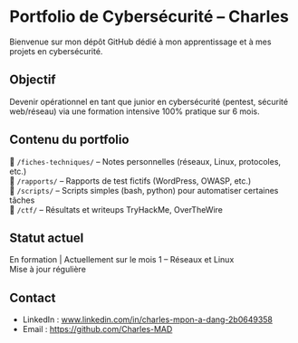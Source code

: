 # Portfolio de Cybersécurité – Charles

Bienvenue sur mon dépôt GitHub dédié à mon apprentissage et à mes projets en cybersécurité.

## Objectif
Devenir opérationnel en tant que junior en cybersécurité (pentest, sécurité web/réseau) via une formation intensive 100% pratique sur 6 mois.

## Contenu du portfolio
📁 `/fiches-techniques/` – Notes personnelles (réseaux, Linux, protocoles, etc.)  
📁 `/rapports/` – Rapports de test fictifs (WordPress, OWASP, etc.)  
📁 `/scripts/` – Scripts simples (bash, python) pour automatiser certaines tâches  
📁 `/ctf/` – Résultats et writeups TryHackMe, OverTheWire

## Statut actuel
En formation | Actuellement sur le mois 1 – Réseaux et Linux  
Mise à jour régulière

## Contact
- LinkedIn : www.linkedin.com/in/charles-mpon-a-dang-2b0649358
- Email : https://github.com/Charles-MAD





